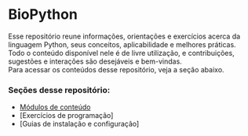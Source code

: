 # BioPython
Esse repositório reune informações, orientações e exercícios acerca da linguagem Python, seus conceitos, aplicabilidade e melhores práticas.<br>
Todo o conteúdo disponível nele é de livre utilização, e contribuições, sugestões e interações são desejáveis e bem-vindas.<br>
Para acessar os conteúdos desse repositório, veja a seção abaixo.

### Seções desse repositório:
* [Módulos de conteúdo](https://github.com/Neblinus/BioPython/tree/main/M%C3%B3dulos%20de%20Conte%C3%BAdo)
* [Exercícios de programação]
* [Guias de instalação e configuração]
